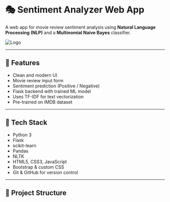 # 🎭 Sentiment Analyzer Web App

A web app for movie review sentiment analysis using **Natural Language Processing (NLP)** and a **Multinomial Naive Bayes** classifier.

![Logo](static/logo.png)

---

## 🚀 Features

- Clean and modern UI
- Movie review input form
- Sentiment prediction (Positive / Negative)
- Flask backend with trained ML model
- Uses TF-IDF for text vectorization
- Pre-trained on IMDB dataset

---

## 🧠 Tech Stack

- Python 3
- Flask
- scikit-learn
- Pandas
- NLTK
- HTML5, CSS3, JavaScript
- Bootstrap & custom CSS
- Git & GitHub for version control

---

## 📂 Project Structure

